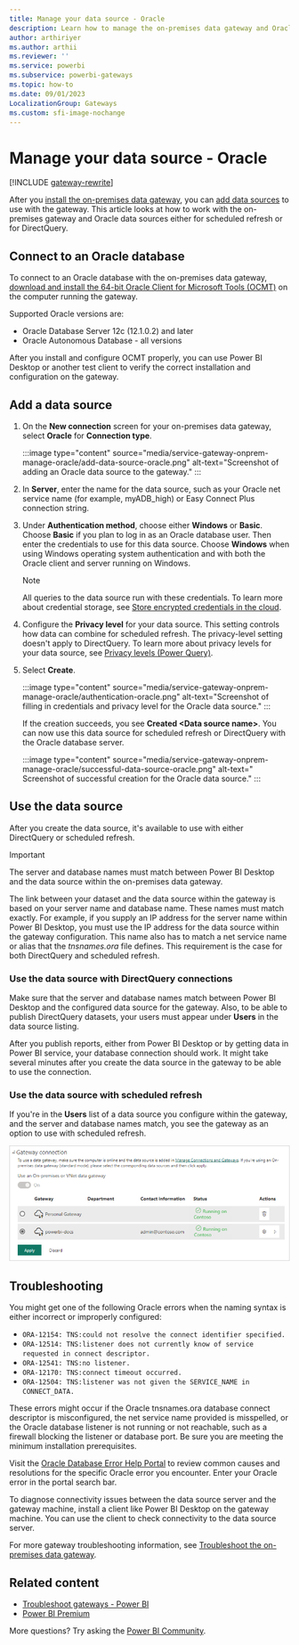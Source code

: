 ```yaml
---
title: Manage your data source - Oracle
description: Learn how to manage the on-premises data gateway and Oracle data sources that belong to that gateway.
author: arthiriyer
ms.author: arthii
ms.reviewer: ''
ms.service: powerbi
ms.subservice: powerbi-gateways
ms.topic: how-to
ms.date: 09/01/2023
LocalizationGroup: Gateways
ms.custom: sfi-image-nochange
---
```


# Manage your data source - Oracle

[!INCLUDE [gateway-rewrite](../includes/gateway-rewrite.md)]

After you [install the on-premises data gateway](/data-integration/gateway/service-gateway-install), you can [add data sources](service-gateway-data-sources.md#add-a-data-source) to use with the gateway. This article looks at how to work with the on-premises gateway and Oracle data sources either for scheduled refresh or for DirectQuery.

<a name="install-the-oracle-client"></a>
## Connect to an Oracle database

To connect to an Oracle database with the on-premises data gateway, [download and install the 64-bit Oracle Client for Microsoft Tools (OCMT)](https://www.oracle.com/database/technologies/appdev/ocmt.html) on the computer running the gateway. 

Supported Oracle versions are: 
- Oracle Database Server 12c (12.1.0.2) and later
- Oracle Autonomous Database - all versions

After you install and configure OCMT properly, you can use Power BI Desktop or another test client to verify the correct installation and configuration on the gateway.

## Add a data source

1. On the **New connection** screen for your on-premises data gateway, select **Oracle** for **Connection type**.

   :::image type="content" source="media/service-gateway-onprem-manage-oracle/add-data-source-oracle.png" alt-text="Screenshot of adding an Oracle data source to the gateway." :::

1. In **Server**, enter the name for the data source, such as your Oracle net service name (for example, myADB_high) or Easy Connect Plus connection string.

1. Under **Authentication method**, choose either **Windows** or **Basic**. Choose **Basic** if you plan to log in as an Oracle database user. Then enter the credentials to use for this data source. Choose **Windows** when using Windows operating system authentication and with both the Oracle client and server running on Windows.

   > [!NOTE]
   > All queries to the data source run with these credentials. To learn more about credential storage, see [Store encrypted credentials in the cloud](service-gateway-data-sources.md#store-encrypted-credentials-in-the-cloud).

1. Configure the **Privacy level** for your data source. This setting controls how data can combine for scheduled refresh. The privacy-level setting doesn't apply to DirectQuery. To learn more about privacy levels for your data source, see [Privacy levels (Power Query)](https://support.office.com/article/Privacy-levels-Power-Query-CC3EDE4D-359E-4B28-BC72-9BEE7900B540).

1. Select **Create**.

   :::image type="content" source="media/service-gateway-onprem-manage-oracle/authentication-oracle.png" alt-text="Screenshot of filling in credentials and privacy level for the Oracle data source." :::

   If the creation succeeds, you see **Created \<Data source name>**. You can now use this data source for scheduled refresh or DirectQuery with the Oracle database server. 

   :::image type="content" source="media/service-gateway-onprem-manage-oracle/successful-data-source-oracle.png" alt-text=" Screenshot of successful creation for the Oracle data source." :::

## Use the data source

After you create the data source, it's available to use with either DirectQuery or scheduled refresh.

> [!IMPORTANT]
> The server and database names must match between Power BI Desktop and the data source within the on-premises data gateway.

The link between your dataset and the data source within the gateway is based on your server name and database name. These names must match exactly. For example, if you supply an IP address for the server name within Power BI Desktop, you must use the IP address for the data source within the gateway configuration. This name also has to match a net service name or alias that the *tnsnames.ora* file defines. This requirement is the case for both DirectQuery and scheduled refresh.

### Use the data source with DirectQuery connections

Make sure that the server and database names match between Power BI Desktop and the configured data source for the gateway. Also, to be able to publish DirectQuery datasets, your users must appear under **Users** in the data source listing.

After you publish reports, either from Power BI Desktop or by getting data in Power BI service, your database connection should work. It might take several minutes after you create the data source in the gateway to be able to use the connection.

### Use the data source with scheduled refresh

If you're in the **Users** list of a data source you configure within the gateway, and the server and database names match, you see the gateway as an option to use with scheduled refresh.

![Screenshot that shows the gateway connection settings.](media/service-gateway-onprem-manage-oracle/powerbi-gateway-enterprise-schedule-refresh.png)

## Troubleshooting

You might get one of the following Oracle errors when the naming syntax is either incorrect or improperly configured:

* `ORA-12154: TNS:could not resolve the connect identifier specified.`
* `ORA-12514: TNS:listener does not currently know of service requested in connect descriptor.`
* `ORA-12541: TNS:no listener.`
* `ORA-12170: TNS:connect timeout occurred.`
* `ORA-12504: TNS:listener was not given the SERVICE_NAME in CONNECT_DATA.`

These errors might occur if the Oracle tnsnames.ora database connect descriptor is misconfigured, the net service name provided is misspelled, or the Oracle database listener is not running or not reachable, such as a firewall blocking the listener or database port. Be sure you are meeting the minimum installation prerequisites.

Visit the [Oracle Database Error Help Portal](https://docs.oracle.com/en/error-help/db/) to review common causes and resolutions for the specific Oracle error you encounter. Enter your Oracle error in the portal search bar.

To diagnose connectivity issues between the data source server and the gateway machine, install a client like Power BI Desktop on the gateway machine. You can use the client to check connectivity to the data source server.

For more gateway troubleshooting information, see [Troubleshoot the on-premises data gateway](/data-integration/gateway/service-gateway-tshoot).

## Related content

* [Troubleshoot gateways - Power BI](service-gateway-onprem-tshoot.md)
* [Power BI Premium](../enterprise/service-premium-what-is.md)

More questions? Try asking the [Power BI Community](https://community.powerbi.com/).
